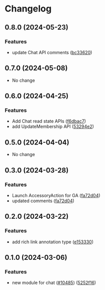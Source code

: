# Changelog

## 0.8.0 (2024-05-23)

### Features

* update Chat API comments ([bc33620](https://github.com/googleapis/google-cloud-java/commit/bc3362098020d9cac65a47fc467ce258519dfa90))



## 0.7.0 (2024-05-08)

* No change


## 0.6.0 (2024-04-25)

### Features

* Add Chat read state APIs ([f6dbac7](https://github.com/googleapis/google-cloud-java/commit/f6dbac748c5feea83eb917c4f6827787d27a69a9))
* add UpdateMembership API ([53294e2](https://github.com/googleapis/google-cloud-java/commit/53294e2cbb04e445bf691afbbfc17336a0d06921))



## 0.5.0 (2024-04-04)

* No change


## 0.3.0 (2024-03-28)

### Features

* Launch AccessoryAction for GA ([fa72d04](https://github.com/googleapis/google-cloud-java/commit/fa72d0438b8739b4a3807a982388a8e7806a18db))
* updated comments ([fa72d04](https://github.com/googleapis/google-cloud-java/commit/fa72d0438b8739b4a3807a982388a8e7806a18db))



## 0.2.0 (2024-03-22)

### Features

* add rich link annotation type ([e153330](https://github.com/googleapis/google-cloud-java/commit/e153330a6fca042fc175aeddb10af77524a1a401))



## 0.1.0 (2024-03-06)

### Features

* new module for chat ([#10485](https://github.com/googleapis/google-cloud-java/issues/10485)) ([5252f16](https://github.com/googleapis/google-cloud-java/commit/5252f16a3e0130a6d1068775ae4ff5b522ed12fa))

